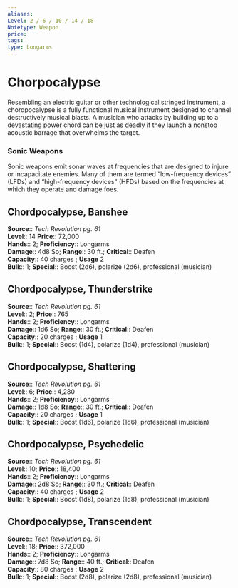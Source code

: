 ```yaml
---
aliases: 
Level: 2 / 6 / 10 / 14 / 18
Notetype: Weapon
price: 
tags: 
type: Longarms
---
```


# Chorpocalypse

Resembling an electric guitar or other technological stringed instrument, a chordpocalypse is a fully functional musical instrument designed to channel destructively musical blasts. A musician who attacks by building up to a devastating power chord can be just as deadly if they launch a nonstop acoustic barrage that overwhelms the target.

### Sonic Weapons

Sonic weapons emit sonar waves at frequencies that are designed to injure or incapacitate enemies. Many of them are termed “low-frequency devices” (LFDs) and “high-frequency devices” (HFDs) based on the frequencies at which they operate and damage foes.  

## Chordpocalypse, Banshee

**Source**:: _Tech Revolution pg. 61_  
**Level**:: 14
**Price**:: 72,000  
**Hands**:: 2;
**Proficiency**:: Longarms  
**Damage**:: 4d8 So; **Range**:: 30 ft.;
**Critical**:: Deafen  
**Capacity**:: 40 charges ; **Usage** 2  
**Bulk**:: 1;
**Special**:: Boost (2d6), polarize (2d6), professional (musician)

## Chordpocalypse, Thunderstrike

**Source**:: _Tech Revolution pg. 61_  
**Level**:: 2;
**Price**:: 765  
**Hands**:: 2;
**Proficiency**:: Longarms  
**Damage**:: 1d6 So; **Range**:: 30 ft.;
**Critical**:: Deafen  
**Capacity**:: 20 charges ; **Usage** 1  
**Bulk**:: 1;
**Special**:: Boost (1d4), polarize (1d4), professional (musician)

## Chordpocalypse, Shattering

**Source**:: _Tech Revolution pg. 61_  
**Level**:: 6;
**Price**:: 4,280  
**Hands**:: 2;
**Proficiency**:: Longarms  
**Damage**:: 1d8 So; **Range**:: 30 ft.;
**Critical**:: Deafen  
**Capacity**:: 20 charges ; **Usage** 1  
**Bulk**:: 1;
**Special**:: Boost (1d6), polarize (1d6), professional (musician)

## Chordpocalypse, Psychedelic

**Source**:: _Tech Revolution pg. 61_  
**Level**:: 10;
**Price**:: 18,400  
**Hands**:: 2;
**Proficiency**:: Longarms  
**Damage**:: 2d8 So; **Range**:: 30 ft.;
**Critical**:: Deafen  
**Capacity**:: 40 charges ; **Usage** 2  
**Bulk**:: 1;
**Special**:: Boost (1d8), polarize (1d8), professional (musician)

## Chordpocalypse, Transcendent

**Source**:: _Tech Revolution pg. 61_  
**Level**:: 18;
**Price**:: 372,000  
**Hands**:: 2;
**Proficiency**:: Longarms  
**Damage**:: 7d8 So; **Range**:: 40 ft.;
**Critical**:: Deafen  
**Capacity**:: 80 charges ; **Usage** 2  
**Bulk**:: 1;
**Special**:: Boost (2d8), polarize (2d8), professional (musician)
